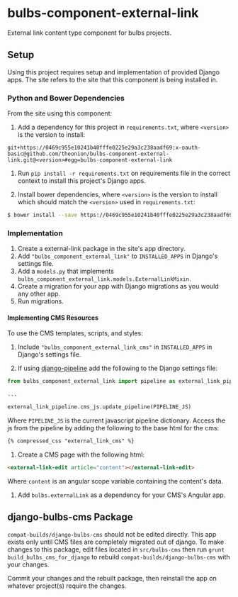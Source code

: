 # bulbs-component-external-link
External link content type component for bulbs projects.

## Setup
Using this project requires setup and implementation of provided Django apps. The
site refers to the site that this component is being installed in.

### Python and Bower Dependencies
From the site using this component:

1. Add a dependency for this project in ```requirements.txt```, where ```<version>```
is the version to install:
  ```
  git+https://0469c955e10241b40fffe0225e29a3c238aadf69:x-oauth-basic@github.com/theonion/bulbs-component-external-link.git@<version>#egg=bulbs-component-external-link
  ```

1. Run ```pip install -r requirements.txt``` on requirements file in the correct
context to install this project's Django apps.

1. Install bower dependencies, where ```<version>``` is the version to
install which should match the ```<version>``` used in ```requirements.txt```:
  ```bash
  $ bower install --save https://0469c955e10241b40fffe0225e29a3c238aadf69:x-oauth-basic@github.com/theonion/bulbs-component-external-link.git\#\<version>
  ```

### Implementation
1. Create a external-link package in the site's app directory.
1. Add ```"bulbs_component_external_link"``` to ```INSTALLED_APPS``` in Django's settings file.
1. Add a ```models.py``` that implements ```bulbs_component_external_link.models.ExternalLinkMixin```.
1. Create a migration for your app with Django migrations as you would any other app.
1. Run migrations.

#### Implementing CMS Resources
To use the CMS templates, scripts, and styles:

1. Include ```"bulbs_component_external_link_cms"``` in ```INSTALLED_APPS``` in
Django's settings file.

1. If using [django-pipeline](https://github.com/cyberdelia/django-pipeline) add the following to the Django settings file:
  ```python
  from bulbs_component_external_link import pipeline as external_link_pipeline
  
  ...
  
  external_link_pipeline.cms_js.update_pipeline(PIPELINE_JS)
  ```
  Where ```PIPELINE_JS``` is the current javascript pipeline dictionary. Access the js from the pipeline by adding the following to the base html for the cms:
  ```html
  {% compressed_css "external_link_cms" %}
  ```

1. Create a CMS page with the following html:
  ```html
  <external-link-edit article="content"></external-link-edit>
  ```
  Where ```content``` is an angular scope variable containing the content's data.

1. Add ```bulbs.externalLink``` as a dependency for your CMS's Angular app.

## django-bulbs-cms Package
```compat-builds/django-bulbs-cms``` should not be edited directly. This app exists only until
CMS files are completely migrated out of django. To make changes to this package,
edit files located in ```src/bulbs-cms``` then run ```grunt build_bulbs_cms_for_django```
to rebuild ```compat-builds/django-bulbs-cms``` with your changes.

Commit your changes and the rebuilt package, then reinstall the app on whatever
project(s) require the changes.
